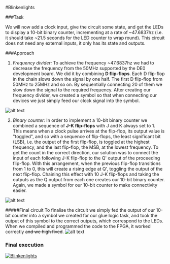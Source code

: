 #Blinkenlights

###Task

We will now add a clock input, give the circuit some state, and get the LEDs to display a 10-bit binary counter, incrementing at a rate of ~47.6837hz (i.e. it should take ~21.5 seconds for the LED counter to wrap round). This circuit does not need any external inputs, it only has its state and outputs.

###Approach

1. _Frequency divider:_ To achieve the frequency ~47.6837hz we had to decrease the frequency from the 50MHz supported by the DE0 development board. We did it by combining  __D flip-flops__. Each D flip-flop in the chain slows down the signal by one half. The first D flip-flop from 50MHz to 25MHz and so on. By sequentially connecting 20 of them we slow down the signal to the required frequency. After creating our frequency divider, we created a symbol so that when connecting our devices we just simply feed our clock signal into the symbol.

![alt text](http://www.electronics-tutorials.ws/counter/cou1.gif?81223b)

2. _Binary counter:_ In order to implement a 10-bit binary counter we combined a sequence of __J-K flip-flops__ with J and K always set to 1. This means when a clock pulse arrives at the flip-flop, its output value is "toggled", and so with a sequence of flip-flops, the least significant bit (LSB), i.e. the output of the first flip-flop, is toggled at the highest frequency, and the last flip-flop, the MSB, at the lowest frequency. To get the count in the correct direction, our solution was to connect the input of each following J-K flip-flop to the Q' output of the proceeding flip-flop. With this arrangement, when the previous flip-flop transitions from 1 to 0, this will create a rising edge at Q', toggling the output of the next flip-flop. Chaining this effect with 10 J-K flip-flops and taking the outputs as the Q output from each one creates our 10-bit binary counter. Again, we made a symbol for our 10-bit counter to make connectivity easier.

![alt text](https://www.ibiblio.org/kuphaldt/electricCircuits/Digital/04348.png)


#####Final circuit
To finalise the circuit we simply fed the output of our 10-bit counter into a symbol we created for our glue logic task, and took the output of this symbol to the correct outputs, which correspond to the LEDs. When we compiled and programmed the code to the FPGA, it worked correctly ~~and we high fived~~.
![alt text](http://i63.tinypic.com/ml31fk.png)

### Final execution
[![Blinkenlights](http://i65.tinypic.com/qq397o.png)](https://youtu.be/4OuUAhfuz54 "Blinkenlights")
